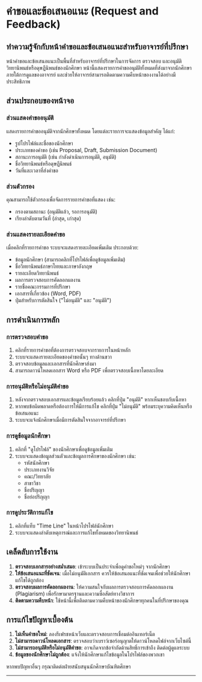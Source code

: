 # คำขอและข้อเสนอแนะ (Request and Feedback)

## ทำความรู้จักกับหน้าคำขอและข้อเสนอแนะสำหรับอาจารย์ที่ปรึกษา

หน้าคำขอและข้อเสนอแนะเป็นพื้นที่สำหรับอาจารย์ที่ปรึกษาในการจัดการ ตรวจสอบ และอนุมัติวิทยานิพนธ์หรือดุษฎีนิพนธ์ของนักศึกษา หน้านี้แสดงรายการคำขออนุมัติทั้งหมดที่ส่งมาจากนักศึกษาภายใต้การดูแลของอาจารย์ และช่วยให้อาจารย์สามารถติดตามความคืบหน้าของงานได้อย่างมีประสิทธิภาพ

## ส่วนประกอบของหน้าจอ

### ส่วนแสดงคำขออนุมัติ
แสดงรายการคำขออนุมัติจากนักศึกษาทั้งหมด โดยแต่ละรายการจะแสดงข้อมูลสำคัญ ได้แก่:
- รูปโปรไฟล์และชื่อของนักศึกษา
- ประเภทของคำขอ (เช่น Proposal, Draft, Submission Document)
- สถานะการอนุมัติ (เช่น กำลังดำเนินการอนุมัติ, อนุมัติ)
- ชื่อวิทยานิพนธ์หรือดุษฎีนิพนธ์
- วันที่และเวลาที่ส่งคำขอ

### ส่วนตัวกรอง
คุณสามารถใช้ตัวกรองเพื่อจัดการรายการคำขอที่แสดง เช่น:
- กรองตามสถานะ (อนุมัติแล้ว, รอการอนุมัติ)
- เรียงลำดับตามวันที่ (ล่าสุด, เก่าสุด)

### ส่วนแสดงรายละเอียดคำขอ
เมื่อคลิกที่รายการคำขอ ระบบจะแสดงรายละเอียดเพิ่มเติม ประกอบด้วย:
- ข้อมูลนักศึกษา (สามารถคลิกที่โปรไฟล์เพื่อดูข้อมูลเพิ่มเติม)
- ชื่อวิทยานิพนธ์ภาษาไทยและภาษาอังกฤษ
- รายละเอียดวิทยานิพนธ์
- ผลการตรวจสอบการคัดลอกผลงาน
- รายชื่อคณะกรรมการที่ปรึกษา
- เอกสารที่เกี่ยวข้อง (Word, PDF)
- ปุ่มสำหรับการตัดสินใจ ("ไม่อนุมัติ" และ "อนุมัติ")

## การดำเนินการหลัก

### การตรวจสอบคำขอ
1. คลิกที่รายการคำขอที่ต้องการตรวจสอบจากรายการในหน้าหลัก
2. ระบบจะแสดงรายละเอียดของคำขอนั้นๆ ทางด้านขวา
3. ตรวจสอบข้อมูลและเอกสารที่นักศึกษาส่งมา
4. สามารถดาวน์โหลดเอกสาร Word หรือ PDF เพื่อตรวจสอบเนื้อหาโดยละเอียด

### การอนุมัติหรือไม่อนุมัติคำขอ
1. หลังจากตรวจสอบเอกสารและข้อมูลเรียบร้อยแล้ว คลิกที่ปุ่ม "อนุมัติ" หากเห็นชอบกับเนื้อหา
2. หากพบข้อผิดพลาดหรือต้องการให้มีการแก้ไข คลิกที่ปุ่ม "ไม่อนุมัติ" พร้อมระบุความคิดเห็นหรือข้อเสนอแนะ
3. ระบบจะแจ้งนักศึกษาเมื่อมีการตัดสินใจจากอาจารย์ที่ปรึกษา

### การดูข้อมูลนักศึกษา
1. คลิกที่ "ดูโปรไฟล์" ของนักศึกษาเพื่อดูข้อมูลเพิ่มเติม
2. ระบบจะแสดงข้อมูลส่วนตัวและข้อมูลการศึกษาของนักศึกษา เช่น:
   - รหัสนักศึกษา
   - ประเภทงานวิจัย
   - คณะ/วิทยาลัย
   - สาขาวิชา
   - ชื่อปริญญา
   - ชื่อย่อปริญญา

### การดูประวัติการแก้ไข
1. คลิกที่แท็บ "Time Line" ในหน้าโปรไฟล์นักศึกษา
2. ระบบจะแสดงลำดับเหตุการณ์และการแก้ไขทั้งหมดของวิทยานิพนธ์

## เคล็ดลับการใช้งาน

1. **ตรวจสอบเอกสารอย่างสม่ำเสมอ**: เข้าระบบเป็นประจำเพื่อดูคำขอใหม่ๆ จากนักศึกษา
2. **ให้ข้อเสนอแนะที่ชัดเจน**: เมื่อไม่อนุมัติเอกสาร ควรให้ข้อเสนอแนะที่ชัดเจนเพื่อช่วยให้นักศึกษาแก้ไขได้ถูกต้อง
3. **ตรวจสอบผลการคัดลอกผลงาน**: ให้ความสนใจกับผลการตรวจสอบการคัดลอกผลงาน (Plagiarism) เพื่อรักษามาตรฐานและความซื่อสัตย์ทางวิชาการ
4. **ติดตามความคืบหน้า**: ใช้หน้านี้เพื่อติดตามความคืบหน้าของนักศึกษาทุกคนในที่ปรึกษาของคุณ

## การแก้ไขปัญหาเบื้องต้น

1. **ไม่เห็นคำขอใหม่**: ลองรีเฟรชหน้าเว็บและตรวจสอบการเชื่อมต่ออินเทอร์เน็ต
2. **ไม่สามารถดาวน์โหลดเอกสาร**: ตรวจสอบว่าเบราว์เซอร์อนุญาตให้ดาวน์โหลดไฟล์จากเว็บไซต์นี้
3. **ไม่สามารถอนุมัติหรือไม่อนุมัติคำขอ**: อาจเกิดจากข้อจำกัดด้านสิทธิ์การเข้าถึง ติดต่อผู้ดูแลระบบ
4. **ข้อมูลของนักศึกษาไม่ถูกต้อง**: แจ้งให้นักศึกษาแก้ไขข้อมูลในโปรไฟล์ของพวกเขา

หากพบปัญหาอื่นๆ กรุณาติดต่อฝ่ายสนับสนุนนักศึกษาบัณฑิตศึกษา

---
